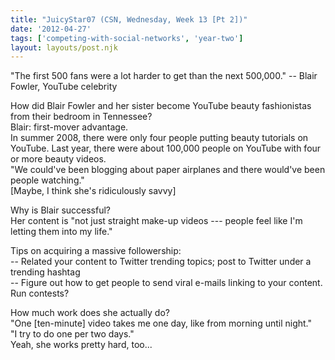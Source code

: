 ```yaml
---
title: "JuicyStar07 (CSN, Wednesday, Week 13 [Pt 2])"
date: '2012-04-27'
tags: ['competing-with-social-networks', 'year-two']
layout: layouts/post.njk
---
```


"The first 500 fans were a lot harder to get than the next 500,000." -- Blair Fowler, YouTube celebrity

How did Blair Fowler and her sister become YouTube beauty fashionistas from their bedroom in Tennessee?\
Blair: first-mover advantage.\
In summer 2008, there were only four people putting beauty tutorials on YouTube. Last year, there were about 100,000 people on YouTube with four or more beauty videos.\
"We could've been blogging about paper airplanes and there would've been people watching."\
[Maybe, I think she's ridiculously savvy]

Why is Blair successful?\
Her content is "not just straight make-up videos --- people feel like I'm letting them into my life."

Tips on acquiring a massive followership:\
-- Related your content to Twitter trending topics; post to Twitter under a trending hashtag\
-- Figure out how to get people to send viral e-mails linking to your content. Run contests?

How much work does she actually do?\
"One [ten-minute] video takes me one day, like from morning until night."\
"I try to do one per two days."\
Yeah, she works pretty hard, too...
